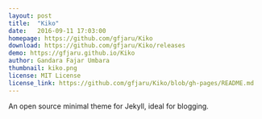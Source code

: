 ```yaml
---
layout: post
title:  "Kiko"
date:   2016-09-11 17:03:00
homepage: https://github.com/gfjaru/Kiko
download: https://github.com/gfjaru/Kiko/releases
demo: https://gfjaru.github.io/Kiko
author: Gandara Fajar Umbara
thumbnail: kiko.png
license: MIT License
license_link: https://github.com/gfjaru/Kiko/blob/gh-pages/README.md
---
```


An open source minimal theme for Jekyll, ideal for blogging.

